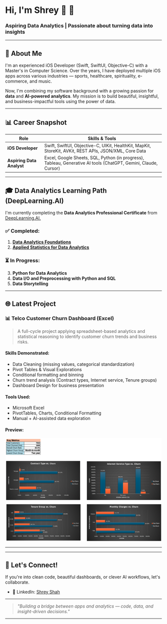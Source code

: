 # Hi, I'm Shrey 👋 🤖

### Aspiring Data Analytics | Passionate about turning data into insights

---

## 🚀 About Me

I'm an experienced iOS Developer (Swift, SwiftUI, Objective-C) with a Master's in Computer Science. Over the years, I have deployed multiple iOS apps across various industries — sports, healthcare, spirituality, e-commerce, and music.

Now, I'm combining my software background with a growing passion for **data** and **AI-powered analytics**. My mission is to build beautiful, insightful, and business-impactful tools using the power of data.

---

## 📊 Career Snapshot

| Role                      | Skills & Tools                                                                                                  |
| ------------------------- | --------------------------------------------------------------------------------------------------------------- |
| **iOS Developer**         | Swift, SwiftUI, Objective-C, UIKit, HealthKit, MapKit, StoreKit, AVKit, REST APIs, JSON/XML, Core Data          |
| **Aspiring Data Analyst** | Excel, Google Sheets, SQL, Python (in progress), Tableau, Generative AI tools (ChatGPT, Gemini, Claude, Cursor) |

---

## 🎓 Data Analytics Learning Path (DeepLearning.AI)

I'm currently completing the **Data Analytics Professional Certificate** from [DeepLearning.AI.](https://www.coursera.org/professional-certificates/data-analytics)

### ✅ Completed:

1. [**Data Analytics Foundations**](https://coursera.org/share/7984ede34ec805e2c634d9ba2fff0165)
2. [**Applied Statistics for Data Analytics**](https://coursera.org/share/7e448c865712c2b61775e5074dcff163)

### ⏳ In Progress:

3. **Python for Data Analytics**
4. **Data I/O and Preprocessing with Python and SQL**
5. **Data Storytelling**

---

## 🌐 Latest Project

### 📊 Telco Customer Churn Dashboard (Excel)

> A full-cycle project applying spreadsheet-based analytics and statistical reasoning to identify customer churn trends and business risks.

#### Skills Demonstrated:

* Data Cleaning (missing values, categorical standardization)
* Pivot Tables & Visual Explorations
* Conditional formatting and binning
* Churn trend analysis (Contract types, Internet service, Tenure groups)
* Dashboard Design for business presentation

#### Tools Used:

* Microsoft Excel
* PivotTables, Charts, Conditional Formatting
* Manual + AI-assisted data exploration

#### Preview:

![Dashboard Preview](https://github.com/Shrey10x/telco-customer-churn-dashboard/blob/main/dashboard_preview.png)

<!-- #### Live Repository:

[GitHub Link](#) (https://github.com/Shrey10x/telco-customer-churn-dashboard) -->

---

<!-- ## 📊 Upcoming Projects

* Python-based Churn Prediction (Logistic Regression + Data Viz)
* SQL-powered Customer Segmentation
* AI-Augmented Excel Automation Toolkit -->

---

## 👥 Let's Connect!

If you're into clean code, beautiful dashboards, or clever AI workflows, let's collaborate.


* 👤 LinkedIn: 
 [Shrey Shah](https://www.linkedin.com/in/shreyfeb/)

---

> *"Building a bridge between apps and analytics — code, data, and insight-driven decisions."*

---
